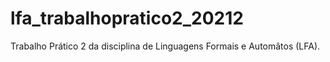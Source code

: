 # lfa_trabalhopratico2_20212
Trabalho Prático 2 da disciplina de Linguagens Formais e Automâtos (LFA).
